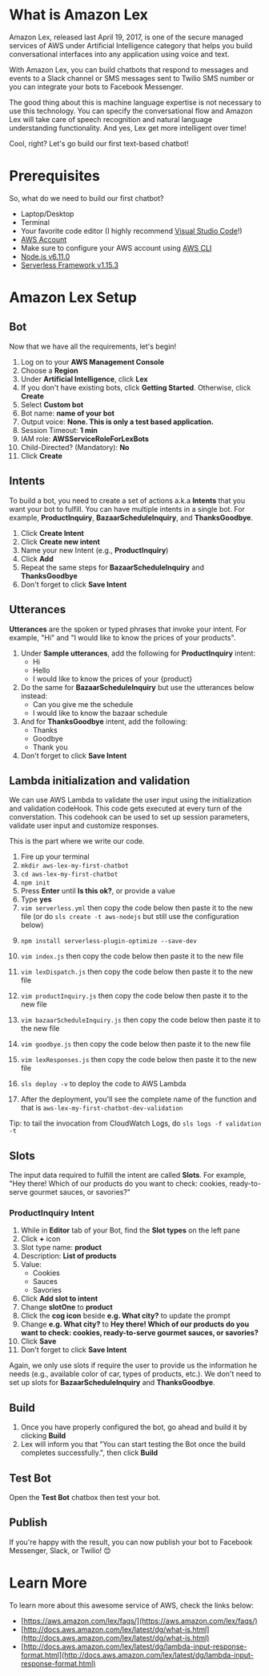 # What is Amazon Lex

Amazon Lex, released last April 19, 2017, is one of the secure managed services of AWS under Artificial Intelligence category that helps you build conversational interfaces into any application using voice and text.

With Amazon Lex, you can build chatbots that respond to messages and events to a Slack channel or SMS messages sent to Twilio SMS number or you can integrate your bots to Facebook Messenger.

The good thing about this is machine language expertise is not necessary to use this technology. You can specify the conversational flow and Amazon Lex will take care of speech recognition and natural language understanding functionality. And yes, Lex get more intelligent over time!

Cool, right? Let's go build our first text-based chatbot!

# Prerequisites

So, what do we need to build our first chatbot?

* Laptop/Desktop
* Terminal
* Your favorite code editor (I highly recommend [Visual Studio Code](https://code.visualstudio.com/)!)
* [AWS Account](https://aws.amazon.com/free)
* Make sure to configure your AWS account using [AWS CLI](http://docs.aws.amazon.com/cli/latest/userguide/cli-chap-getting-started.html)
* [Node.js v6.11.0](https://nodejs.org/en/)
* [Serverless Framework v1.15.3](https://serverless.com/)

# Amazon Lex Setup

## Bot

Now that we have all the requirements, let's begin!

1. Log on to your **AWS Management Console**
1. Choose a **Region**
1. Under **Artificial Intelligence**, click **Lex**
1. If you don't have existing bots, click **Getting Started**. Otherwise, click **Create**
1. Select **Custom bot**
1. Bot name: **name of your bot**
1. Output voice: **None. This is only a test based application.**
1. Session Timeout: **1 min**
1. IAM role: **AWSServiceRoleForLexBots**
1. Child-Directed? (Mandatory): **No**
1. Click **Create**

## Intents

To build a bot, you need to create a set of actions a.k.a **Intents** that you want your bot to fulfill. You can have multiple intents in a single bot. For example, **ProductInquiry**, **BazaarScheduleInquiry**, and **ThanksGoodbye**.

1. Click **Create Intent**
1. Click **Create new intent**
1. Name your new Intent (e.g., **ProductInquiry**)
1. Click **Add**
1. Repeat the same steps for **BazaarScheduleInquiry** and **ThanksGoodbye**
1. Don't forget to click **Save Intent**

## Utterances

**Utterances** are the spoken or typed phrases that invoke your intent. For example, "Hi" and "I would like to know the prices of your products".

1. Under **Sample utterances**, add the following for **ProductInquiry** intent:  
    - Hi  
    - Hello  
    - I would like to know the prices of your {product}
1. Do the same for **BazaarScheduleInquiry** but use the utterances below instead:
    - Can you give me the schedule
    - I would like to know the bazaar schedule
1. And for **ThanksGoodbye** intent, add the following:
    - Thanks
    - Goodbye
    - Thank you
1. Don't forget to click **Save Intent**

## Lambda initialization and validation

We can use AWS Lambda to validate the user input using the initialization and validation codeHook. This code gets executed at every turn of the converstation. This codehook can be used to set up session parameters, validate user input and customize responses.

This is the part where we write our code.

1. Fire up your terminal
1. `mkdir aws-lex-my-first-chatbot`
1. `cd aws-lex-my-first-chatbot`
1. `npm init`
1. Press **Enter** until **Is this ok?**, or provide a value
1. Type **yes**
1. `vim serverless.yml` then copy the code below then paste it to the new file (or do `sls create -t aws-nodejs` but still use the configuration below)

  <script src="https://gist.github.com/jpdoria/e9c20da835829660e34a611cce247107.js"></script>

9. `npm install serverless-plugin-optimize --save-dev`
1. `vim index.js` then copy the code below then paste it to the new file

    <script src="https://gist.github.com/jpdoria/2e66636954811c8f9365636a31d141c8.js"></script>

12. `vim lexDispatch.js` then copy the code below then paste it to the new file

    <script src="https://gist.github.com/jpdoria/d183bfd2cc481f1600ab2dc3af7cf016.js"></script>

13. `vim productInquiry.js` then copy the code below then paste it to the new file

    <script src="https://gist.github.com/jpdoria/7132e92e62deacc35c8017c334125eb7.js"></script>

14. `vim bazaarScheduleInquiry.js` then copy the code below then paste it to the new file

    <script src="https://gist.github.com/jpdoria/bfc26252f194dfa4db4806c39a03ff95.js"></script>

15. `vim goodbye.js` then copy the code below then paste it to the new file

    <script src="https://gist.github.com/jpdoria/b47c90c41826a73a4fe27f4e4196d1ed.js"></script>

16. `vim lexResponses.js` then copy the code below then paste it to the new file

    <script src="https://gist.github.com/jpdoria/a62c85653dfe77b2ac6b58e5a5d0a0ad.js"></script>

17. `sls deploy -v` to deploy the code to AWS Lambda
1. After the deployment, you'll see the complete name of the function and that is `aws-lex-my-first-chatbot-dev-validation`

Tip: to tail the invocation from CloudWatch Logs, do `sls logs -f validation -t`

## Slots

The input data required to fulfill the intent are called **Slots**. For example, "Hey there! Which of our products do you want to check: cookies, ready-to-serve gourmet sauces, or savories?"

### ProductInquiry Intent

1. While in **Editor** tab of your Bot, find the **Slot types** on the left pane
1. Click **+** icon
1. Slot type name: **product**
1. Description: **List of products**
1. Value:
    - Cookies
    - Sauces
    - Savories
6. Click **Add slot to intent**
1. Change **slotOne** to **product**
1. Click the **cog icon** beside **e.g. What city?** to update the prompt
1. Change **e.g. What city?** to **Hey there! Which of our products do you want to check: cookies, ready-to-serve gourmet sauces, or savories?**
1. Click **Save**
1. Don't forget to click **Save Intent**

Again, we only use slots if require the user to provide us the information he needs (e.g., available color of car, types of products, etc.). We don't need to set up slots for **BazaarScheduleInquiry** and **ThanksGoodbye**.

## Build

1. Once you have properly configured the bot, go ahead and build it by clicking **Build**
1. Lex will inform you that "You can start testing the Bot once the build completes successfully.", then click **Build**

## Test Bot

Open the **Test Bot** chatbox then test your bot.

## Publish

If you're happy with the result, you can now publish your bot to Facebook Messenger, Slack, or Twilio! 😊

# Learn More

To learn more about this awesome service of AWS, check the links below:

- [https://aws.amazon.com/lex/faqs/](https://aws.amazon.com/lex/faqs/)
- [http://docs.aws.amazon.com/lex/latest/dg/what-is.html](http://docs.aws.amazon.com/lex/latest/dg/what-is.html)
- [http://docs.aws.amazon.com/lex/latest/dg/lambda-input-response-format.html](http://docs.aws.amazon.com/lex/latest/dg/lambda-input-response-format.html)
